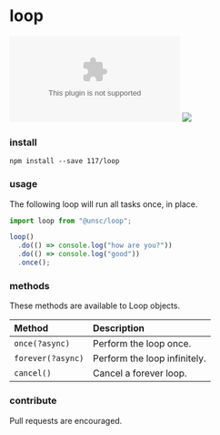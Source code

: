 # loop

![](https://badgen.net/badgesize/gzip/https://github.com/117/loop/archive/master.zip?label=repo%20size&color=055ff3)
![](https://badgen.net/badge/code%20style/prettier/ff51bc)

### install

`npm install --save 117/loop`

### usage

The following loop will run all tasks once, in place.

```javascript
import loop from "@unsc/loop";

loop()
  .do(() => console.log("how are you?"))
  .do(() => console.log("good"))
  .once();
```

### methods

These methods are available to Loop objects.

| Method            | Description                  |
| :---------------- | :--------------------------- |
| `once(?async)`    | Perform the loop once.       |
| `forever(?async)` | Perform the loop infinitely. |
| `cancel()`        | Cancel a forever loop.       |

### contribute

Pull requests are encouraged.
